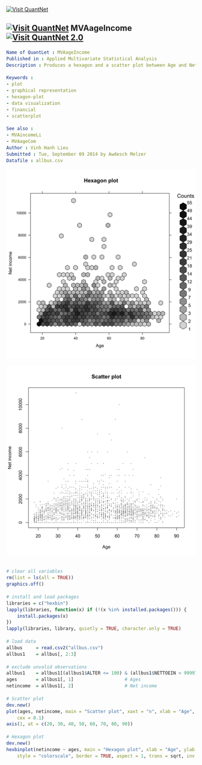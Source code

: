 
[<img src="https://github.com/QuantLet/Styleguide-and-Validation-procedure/blob/master/pictures/banner.png" alt="Visit QuantNet">](http://quantlet.de/index.php?p=info)

## [<img src="https://github.com/QuantLet/Styleguide-and-Validation-procedure/blob/master/pictures/qloqo.png" alt="Visit QuantNet">](http://quantlet.de/) **MVAageIncome** [<img src="https://github.com/QuantLet/Styleguide-and-Validation-procedure/blob/master/pictures/QN2.png" width="60" alt="Visit QuantNet 2.0">](http://quantlet.de/d3/ia)

```yaml
Name of QuantLet : MVAageIncome
Published in : Applied Multivariate Statistical Analysis
Description : Produces a hexagon and a scatter plot between Age and Net income.

Keywords :
- plot
- graphical representation
- hexagon-plot
- data visualization
- financial
- scatterplot

See also :
- MVAincomeLi
- MVAageCom
Author : Vinh Hanh Lieu
Submitted : Tue, September 09 2014 by Awdesch Melzer
Datafile : allbus.csv
```

![Picture1](MVAageIncome1.png)

![Picture2](MVAageIncome2.png)


```r

# clear all variables
rm(list = ls(all = TRUE))
graphics.off()

# install and load packages
libraries = c("hexbin")
lapply(libraries, function(x) if (!(x %in% installed.packages())) {
    install.packages(x)
})
lapply(libraries, library, quietly = TRUE, character.only = TRUE)

# load data
allbus     = read.csv2("allbus.csv")
allbus1    = allbus[, 2:3]

# exclude unvalid observations
allbus1    = allbus1[(allbus1$ALTER <= 100) & (allbus1$NETTOEIN < 99997), ]
ages       = allbus1[, 1]                   # Ages
netincome  = allbus1[, 2]                   # Net income

# Scatter plot
dev.new()
plot(ages, netincome, main = "Scatter plot", xaxt = "n", xlab = "Age", ylab = "Net income", 
    cex = 0.1)
axis(1, at = c(20, 30, 40, 50, 60, 70, 80, 90))

# Hexagon plot
dev.new()
hexbinplot(netincome ~ ages, main = "Hexagon plot", xlab = "Age", ylab = "Net income", 
    style = "colorscale", border = TRUE, aspect = 1, trans = sqrt, inv = function(ages) ages^2)

```
